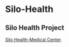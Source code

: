 # Silo-Health

## Silo Health Project

[Silo Health-Medical Center](https://adityaraj6.github.io/Silo-Health/).

